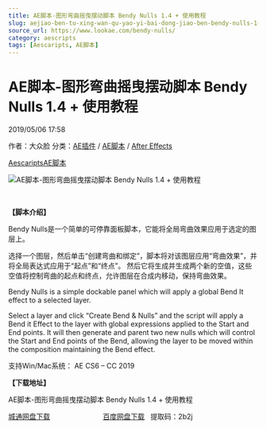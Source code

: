 ```yaml
---
title: AE脚本-图形弯曲摇曳摆动脚本 Bendy Nulls 1.4 + 使用教程
slug: aejiao-ben-tu-xing-wan-qu-yao-yi-bai-dong-jiao-ben-bendy-nulls-1-4-shi-yong-jiao-cheng
source_url: https://www.lookae.com/bendy-nulls/
category: aescripts
tags: [Aescaripts, AE脚本]
---
```

# AE脚本-图形弯曲摇曳摆动脚本 Bendy Nulls 1.4 + 使用教程

2019/05/06 17:58

作者：大众脸
分类：[AE插件](https://www.lookae.com/after-effects/aechajian/) / [AE脚本](https://www.lookae.com/after-effects/aescripts/) / [After Effects](https://www.lookae.com/after-effects/)

[Aescaripts](https://www.lookae.com/tag/aescaripts/)[AE脚本](https://www.lookae.com/tag/ae%e8%84%9a%e6%9c%ac/)

![AE脚本-图形弯曲摇曳摆动脚本 Bendy Nulls 1.4 + 使用教程](https://www.lookae.com/wp-content/uploads/2019/05/Bendy-Nulls.jpg "AE脚本-图形弯曲摇曳摆动脚本 Bendy Nulls 1.4 + 使用教程-LookAE.com")

﻿

**【脚本介绍】**

Bendy Nulls是一个简单的可停靠面板脚本，它能将全局弯曲效果应用于选定的图层上。

选择一个图层，然后单击“创建弯曲和绑定”，脚本将对该图层应用“弯曲效果”，并将全局表达式应用于“起点”和“终点”。 然后它将生成并生成两个新的空值，这些空值将控制弯曲的起点和终点，允许图层在合成内移动，保持弯曲效果。

Bendy Nulls is a simple dockable panel which will apply a global Bend It effect to a selected layer.

Select a layer and click “Create Bend & Nulls” and the script will apply a Bend it Effect to the layer with global expressions applied to the Start and End points. It will then generate and parent two new nulls which will control the Start and End points of the Bend, allowing the layer to be moved within the composition maintaining the Bend effect.

支持Win/Mac系统： AE CS6 – CC 2019

**【下载地址】**

AE脚本-图形弯曲摇曳摆动脚本 Bendy Nulls 1.4 + 使用教程

[城通网盘下载](https://lookae.ctfile.com/fs/680462-372789551)                           [百度网盘下载](https://pan.baidu.com/s/16eoZKJEiIch22vU2j2uNsQ)   提取码：2b2j

